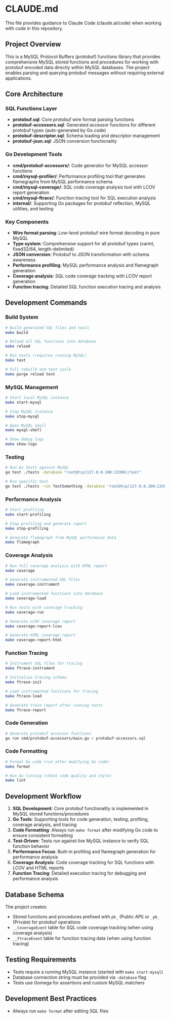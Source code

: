 # CLAUDE.md

This file provides guidance to Claude Code (claude.ai/code) when working with code in this repository.

## Project Overview

This is a MySQL Protocol Buffers (protobuf) functions library that provides comprehensive MySQL stored functions and procedures for working with protobuf encoded data directly within MySQL databases. The project enables parsing and querying protobuf messages without requiring external applications.

## Core Architecture

### SQL Functions Layer
- **protobuf.sql**: Core protobuf wire format parsing functions
- **protobuf-accessors.sql**: Generated accessor functions for different protobuf types (auto-generated by Go code)
- **protobuf-descriptor.sql**: Schema loading and descriptor management
- **protobuf-json.sql**: JSON conversion functionality

### Go Development Tools
- **cmd/protobuf-accessors/**: Code generator for MySQL accessor functions
- **cmd/mysql-profiler/**: Performance profiling tool that generates flamegraphs from MySQL performance schema
- **cmd/mysql-coverage/**: SQL code coverage analysis tool with LCOV report generation
- **cmd/mysql-ftrace/**: Function tracing tool for SQL execution analysis
- **internal/**: Supporting Go packages for protobuf reflection, MySQL utilities, and testing

### Key Components
- **Wire format parsing**: Low-level protobuf wire format decoding in pure MySQL
- **Type system**: Comprehensive support for all protobuf types (varint, fixed32/64, length-delimited)
- **JSON conversion**: Protobuf to JSON transformation with schema awareness
- **Performance profiling**: MySQL performance analysis and flamegraph generation
- **Coverage analysis**: SQL code coverage tracking with LCOV report generation
- **Function tracing**: Detailed SQL function execution tracing and analysis

## Development Commands

### Build System
```bash
# Build generated SQL files and tools
make build

# Reload all SQL functions into database
make reload

# Run tests (requires running MySQL)
make test

# Full rebuild and test cycle
make purge reload test
```

### MySQL Management
```bash
# Start local MySQL instance
make start-mysql

# Stop MySQL instance
make stop-mysql

# Open MySQL shell
make mysql-shell

# Show debug logs
make show-logs
```

### Testing
```bash
# Run Go tests against MySQL
go test ./tests -database "root@tcp(127.0.0.100:13306)/test"

# Run specific test
go test ./tests -run TestSomething -database "root@tcp(127.0.0.100:13306)/test"
```

### Performance Analysis
```bash
# Start profiling
make start-profiling

# Stop profiling and generate report
make stop-profiling

# Generate flamegraph from MySQL performance data
make flamegraph
```

### Coverage Analysis
```bash
# Run full coverage analysis with HTML report
make coverage

# Generate instrumented SQL files
make coverage-instrument

# Load instrumented functions into database
make coverage-load

# Run tests with coverage tracking
make coverage-run

# Generate LCOV coverage report
make coverage-report-lcov

# Generate HTML coverage report
make coverage-report-html
```

### Function Tracing
```bash
# Instrument SQL files for tracing
make ftrace-instrument

# Initialize tracing schema
make ftrace-init

# Load instrumented functions for tracing
make ftrace-load

# Generate trace report after running tests
make ftrace-report
```

### Code Generation
```bash
# Generate protobuf accessor functions
go run cmd/protobuf-accessors/main.go > protobuf-accessors.sql
```

### Code Formatting
```bash
# Format Go code (run after modifying Go code)
make format

# Run Go linting (check code quality and style)
make lint
```

## Development Workflow

1. **SQL Development**: Core protobuf functionality is implemented in MySQL stored functions/procedures
2. **Go Tools**: Supporting tools for code generation, testing, profiling, coverage analysis, and tracing
3. **Code Formatting**: Always run `make format` after modifying Go code to ensure consistent formatting
4. **Test-Driven**: Tests run against live MySQL instance to verify SQL function behavior
5. **Performance Focus**: Built-in profiling and flamegraph generation for performance analysis
6. **Coverage Analysis**: Code coverage tracking for SQL functions with LCOV and HTML reports
7. **Function Tracing**: Detailed execution tracing for debugging and performance analysis

## Database Schema

The project creates:
- Stored functions and procedures prefixed with `pb_` (Public API) or `_pb_` (Private) for protobuf operations
- `__CoverageEvent` table for SQL code coverage tracking (when using coverage analysis)
- `__FtraceEvent` table for function tracing data (when using function tracing)

## Testing Requirements

- Tests require a running MySQL instance (started with `make start-mysql`)
- Database connection string must be provided via `-database` flag
- Tests use Gomega for assertions and custom MySQL matchers

## Development Best Practices

- Always run `make format` after editing SQL files
